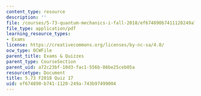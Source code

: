 ```yaml
---
content_type: resource
description: ''
file: /courses/5-73-quantum-mechanics-i-fall-2018/ef674890b7411120249a743b97499004_MIT5_73F18_quiz17.pdf
file_type: application/pdf
learning_resource_types:
- Exams
license: https://creativecommons.org/licenses/by-nc-sa/4.0/
ocw_type: OCWFile
parent_title: Exams & Quizzes
parent_type: CourseSection
parent_uid: a72c23bf-10d3-fac1-556b-86be25ceb05a
resourcetype: Document
title: 5.73 F2018 Quiz 17
uid: ef674890-b741-1120-249a-743b97499004
---
```

